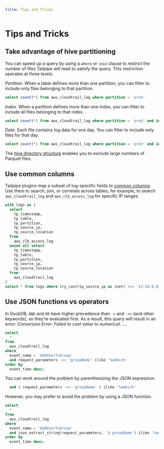 ```yaml
---
title: Tips and Tricks
---
```


# Tips and Tricks

## Take advantage of hive partitioning

You can speed up a query by using a `where` or `join` clause to restrict the number of files Tailpipe will read to satisfy the query. This restriction operates at three levels.

*Partition*. When a table defines more than one partition, you can filter to include only files belonging to that partition.

```sql
select count(*) from aws_cloudtrail_log where partition = 'prod'
```

*Index*. When a partition defines more than one index, you can filter to include all files belonging to that index.

```sql
select count(*) from aws_cloudtrail_log where partition = 'prod' and index = 123456789
```

*Date*. Each file contains log data for one day. You can filter to include only files for that day.

```sql
select count(*) from aws_cloudtrail_log where partition = 'prod' and index = 123456789 and tp_date = '2024-12-01'
```

The [hive directory structure](/docs/collect/configure#hive-partitioning) enables you to exclude large numbers of Parquet files.

## Use common columns

Tailpipe plugins map a subset of log-specific fields to [common columns](/docs/reference/config-files/table#common-columns). Use them to search, join, or correlate across tables, for example, to search `aws_cloudtrail_log` and `aws_clb_access_log` for specific IP ranges.

```sql
with logs as (
  select
    tp_timestamp,
    tp_table,
    tp_partition,
    tp_source_ip,
    tp_source_location
  from
    aws_clb_access_log
  union all select
    tp_timestamp,
    tp_table,
    tp_partition,
    tp_source_ip,
    tp_source_location
  from
    aws_cloudtrail_log
)
select * from logs where try_cast(tp_source_ip as inet) <<= '13.58.0.0/15'::inet
```

## Use JSON functions vs operators

In DuckDB, `AND` and `OR` have higher precedence than `->` and `->>` (and other keywords), so they’re evaluated first.
As a result, this query will result in an error: *Conversion Error: Failed to cast value to numerical: …*.

```sql
select
  *
from
  aws_cloudtrail_log
where
  event_name = 'AddUserToGroup'
  and request_parameters ->> 'groupName' ilike '%admin%'
order by
  event_time desc;
```

You can work around the problem by parenthesizing the JSON expression.

```sql
  and ( request_parameters ->> 'groupName' ) ilike '%admin%'
```

However, you may prefer to avoid the problem by using a JSON function.

```sql
select
  *
from
  aws_cloudtrail_log
where
  event_name = 'AddUserToGroup'
  and json_extract_string(request_parameters, '$.groupName') ilike '%admin%'
order by
  event_time desc;
```



